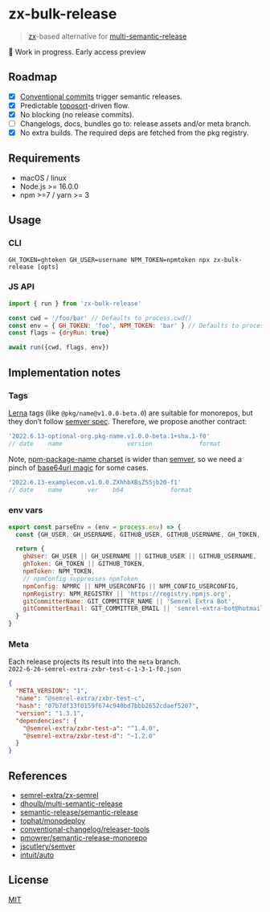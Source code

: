 # zx-bulk-release
> [zx](https://github.com/google/zx)-based alternative for [multi-semantic-release](https://github.com/dhoulb/multi-semantic-release)

🚧 Work in progress. Early access preview

## Roadmap
* [x] [Conventional commits](https://www.conventionalcommits.org/en/v1.0.0/#specification) trigger semantic releases.
* [x] Predictable [toposort](https://githib.com/semrel-extra/topo)-driven flow.
* [x] No blocking (no release commits).
* [ ] Changelogs, docs, bundles go to: release assets and/or meta branch.
* [x] No extra builds. The required deps are fetched from the pkg registry.

## Requirements
* macOS / linux
* Node.js >= 16.0.0
* npm >=7 / yarn >= 3

## Usage
### CLI
```shell
GH_TOKEN=ghtoken GH_USER=username NPM_TOKEN=npmtoken npx zx-bulk-release [opts]
```

### JS API
```js
import { run } from 'zx-bulk-release'

const cwd = '/foo/bar' // Defaults to process.cwd()
const env = { GH_TOKEN: 'foo', NPM_TOKEN: 'bar' } // Defaults to process.env
const flags = {dryRun: true}

await run({cwd, flags, env})
```

## Implementation notes
### Tags
[Lerna](https://github.com/lerna/lerna) tags (like `@pkg/name@v1.0.0-beta.0`) are suitable for monorepos, but they don’t follow [semver spec](https://semver.org/). Therefore, we propose another contract:
```js
'2022.6.13-optional-org.pkg-name.v1.0.0-beta.1+sha.1-f0'
// date    name                  version             format
```
Note, [npm-package-name charset](https://www.npmjs.com/package/validate-npm-package-name) is wider than [semver](https://semver.org/spec/v2.0.0.html#spec-item-4), so we need a pinch of [base64url magic](https://stackoverflow.com/questions/55389211/string-based-data-encoding-base64-vs-base64url) for some cases.
```js
'2022.6.13-examplecom.v1.0.0.ZXhhbXBsZS5jb20-f1'
// date    name       ver    b64             format
```

### env vars
```js
export const parseEnv = (env = process.env) => {
  const {GH_USER, GH_USERNAME, GITHUB_USER, GITHUB_USERNAME, GH_TOKEN, GITHUB_TOKEN, NPM_TOKEN, NPM_REGISTRY, NPMRC, NPM_USERCONFIG, NPM_CONFIG_USERCONFIG, GIT_COMMITTER_NAME, GIT_COMMITTER_EMAIL} = env

  return {
    ghUser: GH_USER || GH_USERNAME || GITHUB_USER || GITHUB_USERNAME,
    ghToken: GH_TOKEN || GITHUB_TOKEN,
    npmToken: NPM_TOKEN,
    // npmConfig suppresses npmToken
    npmConfig: NPMRC || NPM_USERCONFIG || NPM_CONFIG_USERCONFIG,
    npmRegistry: NPM_REGISTRY || 'https://registry.npmjs.org',
    gitCommitterName: GIT_COMMITTER_NAME || 'Semrel Extra Bot',
    gitCommitterEmail: GIT_COMMITTER_EMAIL || 'semrel-extra-bot@hotmail.com',
  }
}
```

### Meta

Each release projects its result into the `meta` branch.  
`2022-6-26-semrel-extra-zxbr-test-c-1-3-1-f0.json`
```json
{
  "META_VERSION": "1",
  "name": "@semrel-extra/zxbr-test-c",
  "hash": "07b7df33f0159f674c940bd7bbb2652cdaef5207",
  "version": "1.3.1",
  "dependencies": {
    "@semrel-extra/zxbr-test-a": "^1.4.0",
    "@semrel-extra/zxbr-test-d": "~1.2.0"
  }
}
```

## References
* [semrel-extra/zx-semrel](https://github.com/semrel-extra/zx-semrel)
* [dhoulb/multi-semantic-release](https://github.com/dhoulb/multi-semantic-release)
* [semantic-release/semantic-release](https://github.com/semantic-release/semantic-release)
* [tophat/monodeploy](https://github.com/tophat/monodeploy)
* [conventional-changelog/releaser-tools](https://github.com/conventional-changelog/releaser-tools)
* [pmowrer/semantic-release-monorepo](https://github.com/pmowrer/semantic-release-monorepo)
* [jscutlery/semver](https://github.com/jscutlery/semver)
* [intuit/auto](https://github.com/intuit/auto)

## License 
[MIT](./LICENSE)

